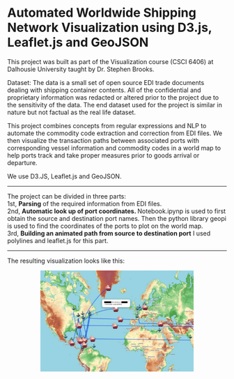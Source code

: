 # Automated Worldwide Shipping Network Visualization using D3.js, Leaflet.js and GeoJSON

This project was built as part of the Visualization course (CSCI 6406) at Dalhousie University taught by Dr. Stephen Brooks.

Dataset: The data is a small set of open source EDI trade documents dealing with shipping container contents. All of the confidential and proprietary information was redacted or altered prior to the project due to the sensitivity of the data. The end dataset used for the project is similar in nature but not factual as the real life dataset.

This project combines concepts from regular expressions and NLP to automate the commodity code extraction and correction from EDI files. We then visualize the transaction paths between associated ports with corresponding vessel information and commodity codes in a world map to help ports track and take proper measures prior to goods arrival or departure.

We use D3.JS, Leaflet.js and GeoJSON.

<hr>

The project can be divided in three parts: <br>
1st, <b>Parsing</b> of the required information from EDI files. <br>
2nd, <b>Automatic look up of port coordinates. </b>Notebook.ipynp is used to first obtain the source and destination port names. Then the python library geopi is used to find the coordinates of the ports to plot on the world map. <br>
3rd, <b>Building an animated path from source to destination port</b> I used polylines and leaflet.js for this part. 
<hr>
The resulting visualization looks like this: 
<p></p>
<p align='center'>
<img src="img/d3geo6406.jpg" width="70%">
</p>
